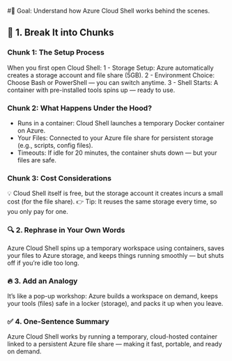 #🎯 Goal:
Understand how Azure Cloud Shell works behind the scenes.

## 🧠 1. Break It into Chunks

### Chunk 1: The Setup Process
When you first open Cloud Shell:
1 - Storage Setup: Azure automatically creates a storage account and file share (5GB).
2 - Environment Choice: Choose Bash or PowerShell — you can switch anytime.
3 - Shell Starts: A container with pre-installed tools spins up — ready to use.

### Chunk 2: What Happens Under the Hood?
 - Runs in a container: Cloud Shell launches a temporary Docker container on Azure.
 - Your Files: Connected to your Azure file share for persistent storage (e.g., scripts, config files).
 - Timeouts: If idle for 20 minutes, the container shuts down — but your files are safe.

### Chunk 3: Cost Considerations
💡 Cloud Shell itself is free, but the storage account it creates incurs a small cost (for the file share).
👉 Tip: It reuses the same storage every time, so you only pay for one.

### 🔍 2. Rephrase in Your Own Words
Azure Cloud Shell spins up a temporary workspace using containers, saves your files to Azure storage, and keeps things running smoothly — but shuts off if you’re idle too long.

### 🔥 3. Add an Analogy
It’s like a pop-up workshop: Azure builds a workspace on demand, keeps your tools (files) safe in a locker (storage), and packs it up when you leave.

### ✅ 4. One-Sentence Summary
Azure Cloud Shell works by running a temporary, cloud-hosted container linked to a persistent Azure file share — making it fast, portable, and ready on demand.